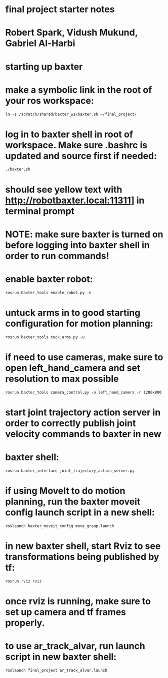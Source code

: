 # final project starter notes
# Robert Spark, Vidush Mukund, Gabriel Al-Harbi

# starting up baxter
# make a symbolic link in the root of your ros workspace:
	
	ln -s /scratch/shared/baxter_ws/baxter.sh ~/final_project/

# log in to baxter shell in root of workspace. Make sure .bashrc is updated and source first if needed:

	./baxter.sh

# should see yellow text with  http://robotbaxter.local:11311] in terminal prompt
# NOTE: make sure baxter is turned on before logging into baxter shell in order to run commands!

# enable baxter robot:

	rosrun baxter_tools enable_robot.py -e

# untuck arms in to good starting configuration for motion planning:
	
	rosrun baxter_tools tuck_arms.py -u

# if need to use cameras, make sure to open left_hand_camera and set resolution to max possible

	rosrun baxter_tools camera_control.py -o left_hand_camera -r 1280x800

# start joint trajectory action server in order to correctly publish joint velocity commands to baxter in new 
# baxter shell:
	
	rosrun baxter_interface joint_trajectory_action_server.py

# if using MoveIt to do motion planning, run the baxter moveit config launch script in a new shell:

	roslaunch baxter_moveit_config move_group.launch

# in new baxter shell, start Rviz to see transformations being published by tf:

	rosrun rviz rviz

# once rviz is running, make sure to set up camera and tf frames properly.

# to use ar_track_alvar, run launch script in new baxter shell:

	roslaunch final_project ar_track_alvar.launch




